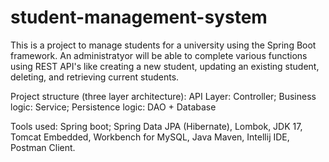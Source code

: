# student-management-system
This is a project to manage students for a university using the Spring Boot framework. 
An administratyor will be able to complete various functions using REST API's like creating a new student, updating an existing student, deleting,
and retrieving current students.

Project structure (three layer architecture):
  API Layer: Controller; Business logic: Service; Persistence logic: DAO + Database
  
Tools used:
    Spring boot; 
    Spring Data JPA (Hibernate), 
    Lombok, JDK 17, 
    Tomcat Embedded, 
    Workbench for MySQL, 
    Java Maven, 
    Intellij IDE, 
    Postman Client.
